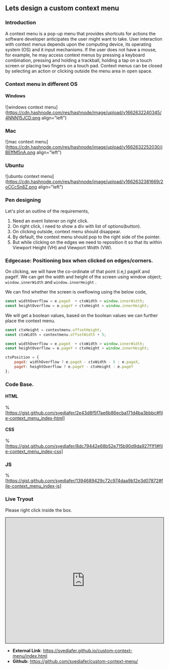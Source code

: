 ## Lets design a custom context menu

### Introduction
A context menu is a pop-up menu that provides shortcuts for actions the software developer anticipates the user might want to take. User interaction with context menus depends upon the computing device, its operating system (OS) and it input mechanisms. If the user does not have a mouse, for example, he may access context menus by pressing a keyboard combination, pressing and holding a trackball, holding a tap on a touch screen or placing two fingers on a touch pad. Context menus can be closed by selecting an action or clicking outside the menu area in open space.


### Context menu in different OS

#### Windows

![windows context menu](https://cdn.hashnode.com/res/hashnode/image/upload/v1662632240345/4NNN15JCD.png align="left")

### Mac


![mac context menu](https://cdn.hashnode.com/res/hashnode/image/upload/v1662632252030/jBEffM5nA.png align="left")

### Ubuntu

![ubuntu context menu](https://cdn.hashnode.com/res/hashnode/image/upload/v1662632381669/2oCCcSn8Z.png align="left")


### Pen designing

Let's plot an outline of the requirements, 

1. Need an event listener on right click. 
2. On right click, i need to show a div with list of options(button).
3. On clicking outside, context menu should disappear. 
4. By default, the context menu should pop to the right side of the pointer. 
5. But while clicking on the edges we need to reposition it so that its within Viewport Height (VH) and Viewport Width (VW).


### Edgecase: Positioning box when clicked on edges/corners.

On clicking, we will have the co-ordinate of that point (i.e,) pageX and pageY. We can get the width and height of the screen using window object; ```window.innerWidth``` and ```window.innerHeight``` .

We can find whether the screen is oveflowing using the below code, 

```javascript
const widthOverflow = e.pageX  + ctxWidth > window.innerWidth;
const heightOverflow = e.pageY + ctxHeight > window.innerHeight;

```

We will get a boolean values, based on the boolean values we can further place the context menu. 

```javascript
const ctxHeight = contextmenu.offsetHeight;
const ctxWidth = contextmenu.offsetWidth + 5;

const widthOverflow = e.pageX  + ctxWidth > window.innerWidth;
const heightOverflow = e.pageY + ctxHeight > window.innerHeight;

ctxPosition = {
	pageX: widthOverflow ? e.pageX - ctxWidth - 5 : e.pageX,
	pageY: heightOverflow ? e.pageY - ctxHeight : e.pageY
};

```

### Code Base.

#### HTML 

%[https://gist.github.com/syedjafer/2e43d8f5f7ae6b86ecba171d4ba3bbbc#file-context_menu_index-html]

#### CSS

%[https://gist.github.com/syedjafer/8dc79442e68b52e715b90d9da927f1f1#file-context_menu_index-css]

### JS

%[https://gist.github.com/syedjafer/1394689429c72c974daa9b12e3d07872#file-context_menu_index-js]

### Live Tryout

Please right click inside the box.

<iframe src="https://syedjafer.github.io/custom-context-menu/index.html" style="border:1px solid; height: 400px; width: 100%">
</iframe>

- **External Link**: https://syedjafer.github.io/custom-context-menu/index.html
- **Github:** https://github.com/syedjafer/custom-context-menu/


